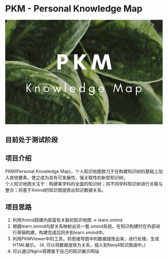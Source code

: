 # PKM - Personal Knowledge Map  
![image text](./resources/title_small.png)
## 目前处于测试阶段  
## 项目介绍  
PKM(Personal Knowledge Map)，个人知识地图致力于在构建知识树的基础上加入其他要素，使之成为具有可发展性，强关联性的新型知识树。  
个人知识地图关注于：构建某学科的全面的知识树；将不同学科知识树进行关联与整合；将基于Xmind的知识图提炼出知识数据关系。  
## 项目思路
1. 利用Xmind搭建内部富有关联的知识地图 -> learn.xmind
2. 根据learn.xmind内部关系映射出另一套.xmind系统。在知识构建时在外部进行草稿构建。构建完成后同步到learn.xmind中。
3. 利用PKMViewer中的工具，将思维导图中的数据提炼出来，进行处理，生成HTML展示。
(4. 可以将数据提炼为关系，插入到Neoj4知识图谱中。)
5. 可以通过Nginx搭建属于自己的知识展示网站
